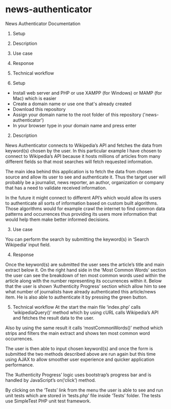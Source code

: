 # news-authenticator
News Authenticator Documentation

1. Setup
2. Description
3. Use case
4. Response
5. Technical workflow

1. Setup

- Install web server and PHP or use XAMPP (for Windows) or MAMP (for Mac) which is easier
- Create a domain name or use one that's already created
- Download this repository
- Assign your domain name to the root folder of this repository ('news-authenticator')
- In your browser type in your domain name and press enter

2. Description

News Authenticator connects to Wikipedia’s API and fetches the data from keyword(s) chosen by the user. In this particular example I have chosen to connect to Wikipedia’s API because it hosts millions of articles from many different fields so that most searches will fetch requested information.

The main idea behind this application is to fetch the data from chosen source and allow its user to see and authenticate it. Thus the target user will probably be a journalist, news reporter, an author, organization or company that has a need to validate received information.

In the future it might connect to different API’s which would allow its users to authenticate all sorts of information based on custom built algorithms. Those algorithms would for example crawl the internet to find common data patterns and occurrences thus providing its users more information that would help them make better informed decisions.

3. Use case

You can perform the search by submitting the keyword(s) in ‘Search Wikipedia’ input field. 

4. Response

Once the keyword(s) are submitted the user sees the article’s title and main extract below it. On the right hand side in the ‘Most Common Words’ section the user can see the breakdown of ten most common words used within the article along with the number representing its occurrences within it. Below that the user is shown ‘Authenticity Progress’ section which allow him to see what number of journalists have already authenticated this article/news item. He is also able to authenticate it by pressing the green button.

5. Technical workflow
At the start the main file ‘index.php’ calls ‘wikipediaQuery()’ method which by using cURL calls Wikipedia’s API and fetches the result data to the user. 

Also by using the same result it calls ‘mostCommonWords()’ method which strips and filters the main extract and shows ten most common word occurrences.

The user is then able to input chosen keyword(s) and once the form is submitted the two methods described above are run again but this time using AJAX to allow smoother user experience and quicker application performance.

The ‘Authenticity Progress’ logic uses bootstrap’s progress bar and is handled by JavaScript’s on(‘click’) method.

By clicking on the ‘Tests’ link from the menu the user is able to see and run unit tests which are stored in ‘tests.php’ file inside ‘Tests’ folder. The tests use SimpleTest PHP unit test framework.
